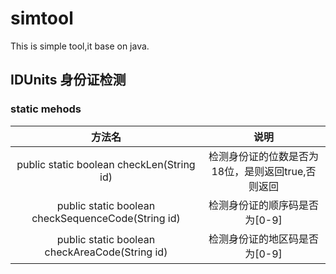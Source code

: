 # simtool
This is simple tool,it base on java.

## IDUnits 身份证检测

### static mehods

|                       方法名                       |                       说明                        |
| :------------------------------------------------: | :-----------------------------------------------: |
|     public static boolean checkLen(String id)      | 检测身份证的位数是否为18位，是则返回true,否则返回 |
| public static boolean checkSequenceCode(String id) |           检测身份证的顺序码是否为[0-9]           |
| public static boolean checkAreaCode(String id) |           检测身份证的地区码是否为[0-9]           |


